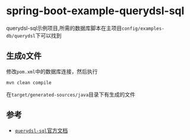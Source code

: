 # spring-boot-example-querydsl-sql

querydsl-sql示例项目,所需的数据库脚本在主项目`config/examples-db/querydsl`下可以找到

## 生成`Q`文件

修改`pom.xml`中的数据库连接，然后执行

```shell
mvn clean compile
```

在`target/generated-sources/java`目录下有生成的文件

## 参考
* [`querydsl-sql`官方文档](http://querydsl.com/static/querydsl/latest/reference/html/ch02s03.html)

